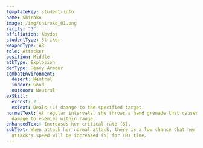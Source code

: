 ```yaml
---
templateKey: student-info
name: Shiroko
image: /img/shiroko_01.png
rarity: "3"
affiliation: Abydos
studentType: Striker
weaponType: AR
role: Attacker
position: Middle
atkType: Explosion
defType: Heavy Armour
combatEnvironment:
  desert: Neutral
  indoor: Good
  outdoor: Neutral
exSkill:
  exCost: 2
  exText: Deals (L) damage to the specified target.
normalText: At regular intervals, she throws a hand grenade that causes (S)
  damage to enemies within range.
enhancedText: Increases her critical rate (S).
subText: When attack her normal attack, there is a low chance that her normal
  attack's speed will be increased (S) for (M) time.
---
```

